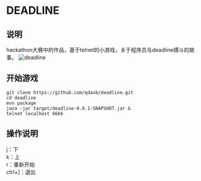 # DEADLINE

## 说明
hackathon大赛中的作品，基于telnet的小游戏，关于程序员与deadline搏斗的故事。
![deadline](http://blog.2baxb.me/wp-content/uploads/2015/05/deadline.png)

## 开始游戏
```
git clone https://github.com/qdaxb/deadline.git
cd deadline
mvn package
java -jar target/deadline-0.0.1-SNAPSHOT.jar &
telnet localhost 6666
```

## 操作说明
j：下  
k：上  
r：重新开始  
ctrl+]：退出

